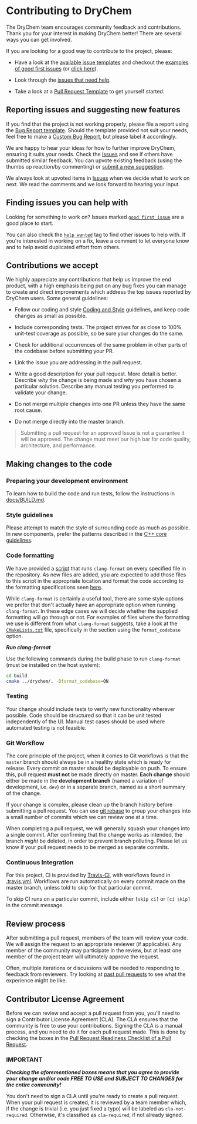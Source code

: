 # Contributing to DryChem

The DryChem team encourages community feedback and contributions. Thank you for your interest in making DryChem better! There are several ways you can get involved.

If you are looking for a good way to contribute to the project, please:

- Have a look at the [available issue templates](https://github.com/crdrisko/drychem/issues/new/choose) and checkout the [examples of good first issues](https://github.com/crdrisko/drychem/contribute) (or [click here](https://github.com/crdrisko/drychem/labels/good%20first%20issue)).

- Look through the [issues that need help](https://github.com/crdrisko/drychem/labels/help%20wanted).

- Take a look at a [Pull Request Template](PULL_REQUEST_TEMPLATE.md) to get yourself started.

## Reporting issues and suggesting new features

If you find that the project is not working properly, please file a report using the [Bug Report template](https://github.com/crdrisko/drychem/issues/new?assignees=&labels=bug&template=bug_report.md&title=[BUG]). Should the template provided not suit your needs, feel free to make a [Custom Bug Report](https://github.com/crdrisko/drychem/issues/new?assignees=&labels=&template=custom.md&title=), but please label it accordingly.

We are happy to hear your ideas for how to further improve DryChem, ensuring it suits your needs. Check the [Issues](https://github.com/crdrisko/drychem/issues) and see if others have submitted similar feedback. You can upvote existing feedback (using the thumbs up reaction/by commenting) or [submit a new suggestion](https://github.com/crdrisko/drychem/issues/new?assignees=&labels=&template=feature_request.md&title=).

We always look at upvoted items in [Issues](https://github.com/crdrisko/drychem/issues) when we decide what to work on next. We read the comments and we look forward to hearing your input.

## Finding issues you can help with

Looking for something to work on? Issues marked [`good first issue`](https://github.com/crdrisko/drychem/labels/good%20first%20issue) are a good place to start.

You can also check the [`help wanted`](https://github.com/crdrisko/drychem/labels/help%20wanted) tag to find other issues to help with. If you're interested in working on a fix, leave a comment to let everyone know and to help avoid duplicated effort from others.

## Contributions we accept

We highly appreciate any contributions that help us improve the end product, with a high emphasis being put on any bug fixes you can manage to create and direct improvements which address the top issues reported by DryChem users. Some general guidelines:

- Follow our coding and style [Coding and Style](#Style-guidelines) guidelines, and keep code changes as small as possible.

- Include corresponding tests. The project strives for as close to 100% unit-test coverage as possible, so be sure your changes do the same.

- Check for additional occurrences of the same problem in other parts of the codebase before submitting your PR.

- Link the issue you are addressing in the pull request.

- Write a good description for your pull request. More detail is better. Describe *why* the change is being made and *why* you have chosen a particular solution. Describe any manual testing you performed to validate your change.

- Do not merge multiple changes into one PR unless they have the same root cause.

- Do not merge directly into the master branch.

> Submitting a pull request for an approved Issue is not a guarantee it will be approved.
> The change must meet our high bar for code quality, architecture, and performance.

## Making changes to the code

### Preparing your development environment

To learn how to build the code and run tests, follow the instructions in [docs/BUILD.md](BUILD.md).

### Style guidelines

Please attempt to match the style of surrounding code as much as possible. In new components, prefer the patterns described in the [C++ core guidelines](https://isocpp.github.io/CppCoreGuidelines/CppCoreGuidelines).

### Code formatting

We have provided a [script](../cmake/scripts/format-codebase.sh) that runs `clang-format` on every specified file in the repository. As new files are added, you are expected to add those files to this script in the appropriate location and format the code according to the formatting specifications seen [here](../.clang-format).

While `clang-format` is certainly a useful tool, there are some style options we prefer that don't actually have an appropriate option when running `clang-format`. In these edge cases we will decide whether the supplied formatting will go through or not. For examples of files where the formatting we use is different from what `clang-format` suggests, take a look at the [`CMakeLists.txt`](../CMakeLists.txt) file, specifically in the section using the `format_codebase` option.

***Run clang-format***

Use the following commands during the build phase to run `clang-format` (must be installed on the host system):

```bash
cd build
cmake ../drychem/. -Dformat_codebase=ON
```

### Testing

Your change should include tests to verify new functionality wherever possible. Code should be structured so that it can be unit tested independently of the UI. Manual test cases should be used where automated testing is not feasible.

### Git Workflow

The core principle of the project, when it comes to Git workflows is that the `master` branch should always be in a healthy state which is ready for release. Every commit on master should be deployable on push. To ensure this, pull request **must not** be made directly on master. **Each change** should either be made in the **development branch** (named a variation of development, i.e. `dev`) or in a separate branch, named as a short summary of the change.

If your change is complex, please clean up the branch history before submitting a pull request. You can use [git rebase](https://git-scm.com/book/en/v2/Git-Branching-Rebasing) to group your changes into a small number of commits which we can review one at a time.

When completing a pull request, we will generally squash your changes into a single commit. After confirming that the change works as intended, the branch *might* be deleted, in order to prevent branch polluting. Please let us know if your pull request needs to be merged as separate commits.

### Continuous Integration

For this project, CI is provided by [Travis-CI](https://travis-ci.com/github/crdrisko/drychem), with workflows found in [.travis.yml](https://github.com/crdrisko/drychem/blob/master/.travis.yml). Workflows are run automatically on every commit made on the master branch, unless told to skip for that particular commit.

To skip CI runs on a particular commit, include either `[skip ci]` or `[ci skip]` in the commit message.

## Review process

After submitting a pull request, members of the team will review your code. We will assign the request to an appropriate reviewer (if applicable). Any member of the community may participate in the review, but at least one member of the project team will ultimately approve the request.

Often, multiple iterations or discussions will be needed to responding to feedback from reviewers. Try looking at [past pull requests](https://github.com/crdrisko/drychem/pulls?q=is%3Apr+is%3Aclosed) to see what the experience might be like.

## Contributor License Agreement

Before we can review and accept a pull request from you, you'll need to sign a Contributor License Agreement (CLA). The CLA ensures that the community is free to use your contributions. Signing the CLA is a manual process, and you need to do it for each pull request made. This is done by checking the boxes in the [Pull Request Readiness Checklist of a Pull Request](PULL_REQUEST_TEMPLATE.md#Pull-Request-Readiness-Checklist).

### IMPORTANT

***Checking the aforementioned boxes means that you agree to provide your change and/or code FREE TO USE and SUBJECT TO CHANGES for the entire community!***

You don't need to sign a CLA until you're ready to create a pull request. When your pull request is created, it is reviewed by a team member which, if the change is trivial (i.e. you just fixed a typo) will be labeled as `cla-not-required`. Otherwise, it's classified as `cla-required`, if not already signed.
